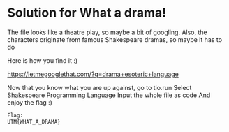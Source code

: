 # Solution for What a drama!



The file looks like a theatre play, so maybe a bit of googling.
Also, the characters originate from famous Shakespeare dramas, so maybe it has to do

Here is how you find it :)

https://letmegooglethat.com/?q=drama+esoteric+language


Now that you know what you are up against, go to tio.run
Select Shakespeare Programming Language
Input the whole file as code
And enjoy the flag :)

```txt
Flag: 
UTM{WHAT_A_DRAMA}
```
